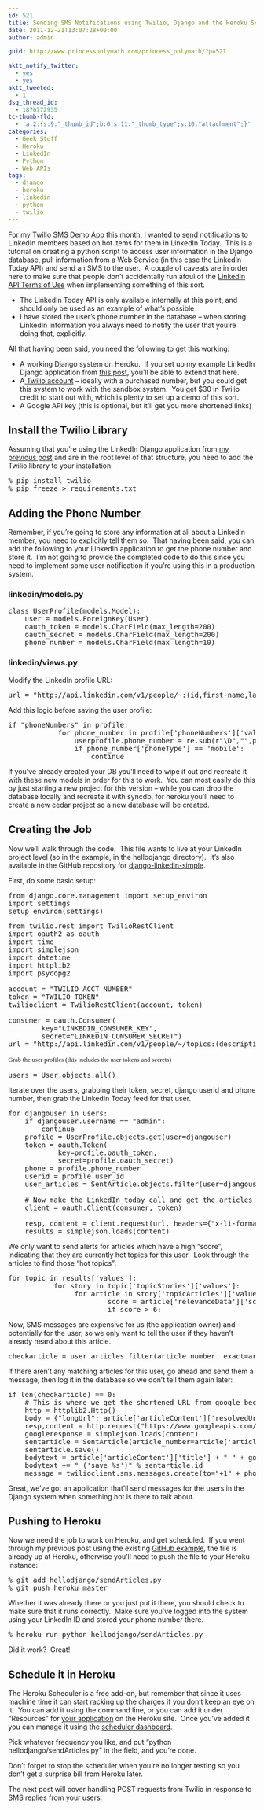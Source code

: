 ```yaml
---
id: 521
title: Sending SMS Notifications using Twilio, Django and the Heroku Scheduler
date: 2011-12-21T13:07:28+00:00
author: admin

guid: http://www.princesspolymath.com/princess_polymath/?p=521

aktt_notify_twitter:
  - yes
  - yes
aktt_tweeted:
  - 1
dsq_thread_id:
  - 1876772935
tc-thumb-fld:
  - 'a:2:{s:9:"_thumb_id";b:0;s:11:"_thumb_type";s:10:"attachment";}'
categories:
  - Geek Stuff
  - Heroku
  - LinkedIn
  - Python
  - Web APIs
tags:
  - django
  - heroku
  - linkedin
  - python
  - twilio
---
```

For my [Twilio SMS Demo App](http://www.princesspolymath.com/princess_polymath/?p=509) this month, I wanted to send notifications to LinkedIn members based on hot items for them in LinkedIn Today.  This is a tutorial on creating a python script to access user information in the Django database, pull information from a Web Service (in this case the LinkedIn Today API) and send an SMS to the user.  A couple of caveats are in order here to make sure that people don&#8217;t accidentally run afoul of the [LinkedIn API Terms of Use](https://developer.linkedin.com/documents/linkedin-apis-terms-use) when implementing something of this sort.

  * The LinkedIn Today API is only available internally at this point, and should only be used as an example of what&#8217;s possible
  * I have stored the user&#8217;s phone number in the database &#8211; when storing LinkedIn information you always need to notify the user that you&#8217;re doing that, explicitly.

<div>
  All that having been said, you need the following to get this working:
</div>

<div>
  <ul>
    <li>
      A working Django system on Heroku.  If you set up my example LinkedIn Django application from <a href="http://www.princesspolymath.com/princess_polymath/?p=511">this post</a>, you&#8217;ll be able to extend that here.
    </li>
    <li>
      A<a href="http://www.twilio.com/"> Twilio account</a> &#8211; ideally with a purchased number, but you could get this system to work with the sandbox system.  You get $30 in Twilio credit to start out with, which is plenty to set up a demo of this sort.
    </li>
    <li>
      A Google API key (this is optional, but it&#8217;ll get you more shortened links)
    </li>
  </ul>
</div>

## Install the Twilio Library

<div>
  Assuming that you&#8217;re using the LinkedIn Django application from <a href="http://www.princesspolymath.com/princess_polymath/?p=511">my previous post</a> and are in the root level of that structure, you need to add the Twilio library to your installation:
</div>

<pre>% pip install twilio
% pip freeze &gt; requirements.txt</pre>

## Adding the Phone Number

Remember, if you&#8217;re going to store any information at all about a LinkedIn member, you need to explicitly tell them so.  That having been said, you can add the following to your LinkedIn application to get the phone number and store it.  I&#8217;m not going to provide the completed code to do this since you need to implement some user notification if you&#8217;re using this in a production system.

### linkedin/models.py

<pre>class UserProfile(models.Model):
    user = models.ForeignKey(User)
    oauth_token = models.CharField(max_length=200)
    oauth_secret = models.CharField(max_length=200)
    phone_number = models.CharField(max_length=10)</pre>

### linkedin/views.py

Modify the LinkedIn profile URL:

<pre>url = "http://api.linkedin.com/v1/people/~:(id,first-name,last-name,industry,phone-numbers)"</pre>

Add this logic before saving the user profile:

<pre>if "phoneNumbers" in profile:
        	for phone_number in profile['phoneNumbers']['values']:
        		userprofile.phone_number = re.sub(r"\D","",phone_number['phoneNumber'])
        		if phone_number['phoneType'] == 'mobile':
        			continue</pre>

If you&#8217;ve already created your DB you&#8217;ll need to wipe it out and recreate it with these new models in order for this to work.  You can most easily do this by just starting a new project for this version &#8211; while you can drop the database locally and recreate it with syncdb, for heroku you&#8217;ll need to create a new cedar project so a new database will be created.

## Creating the Job

Now we&#8217;ll walk through the code.  This file wants to live at your LinkedIn project level (so in the example, in the hellodjango directory).  It&#8217;s also available in the GitHub repository for [django-linkedin-simple](https://github.com/synedra/django-linkedin-simple).

First, do some basic setup:

<pre>from django.core.management import setup_environ
import settings
setup_environ(settings)</pre>

<pre>from twilio.rest import TwilioRestClient
import oauth2 as oauth
import time
import simplejson
import datetime
import httplib2
import psycopg2

account = "TWILIO_ACCT_NUMBER"
token = "TWILIO_TOKEN"
twilioclient = TwilioRestClient(account, token)

consumer = oauth.Consumer(
        key="LINKEDIN_CONSUMER_KEY",
        secret="LINKEDIN_CONSUMER_SECRET")
url = "http://api.linkedin.com/v1/people/~/topics:(description,id,topic-stories:(topic-articles:(relevance-data,article-content:(id,title,resolved-url))))"</pre>

<pre><span class="Apple-style-span" style="font-family: Georgia, 'Times New Roman', 'Bitstream Charter', Times, serif; font-size: 13px; line-height: 19px; white-space: normal;">Grab the user profiles (this includes the user tokens and secrets)</span></pre>

<pre>users = User.objects.all()</pre>

Iterate over the users, grabbing their token, secret, django userid and phone number, then grab the LinkedIn Today feed for that user.

<pre>for djangouser in users:
	if djangouser.username == "admin":
		continue
	profile = UserProfile.objects.get(user=djangouser)
	token = oauth.Token(
        	key=profile.oauth_token,
        	secret=profile.oauth_secret)
	phone = profile.phone_number
	userid = profile.user_id
	user_articles = SentArticle.objects.filter(user=djangouser)

	# Now make the LinkedIn today call and get the articles in question
	client = oauth.Client(consumer, token)

	resp, content = client.request(url, headers={"x-li-format":'json'})
	results = simplejson.loads(content)</pre>

We only want to send alerts for articles which have a high &#8220;score&#8221;, indicating that they are currently hot topics for this user.  Look through the articles to find those &#8220;hot topics&#8221;:

<pre>for topic in results['values']:
           for story in topic['topicStories']['values']:
                for article in story['topicArticles']['values']:
                        score = article['relevanceData']['score']
                        if score &gt; 6:</pre>

Now, SMS messages are expensive for us (the application owner) and potentially for the user, so we only want to tell the user if they haven&#8217;t already heard about this article.

<pre>checkarticle = user_articles.filter(article_number__exact=article['articleContent']['id'])</pre>

If there aren&#8217;t any matching articles for this user, go ahead and send them a message, then log it in the database so we don&#8217;t tell them again later:

<pre>if len(checkarticle) == 0:
    # This is where we get the shortened URL from google because LinkedIn doesn't provide one
    http = httplib2.Http()
    body = {"longUrl": article['articleContent']['resolvedUrl']}
    resp,content = http.request("https://www.googleapis.com/urlshortener/v1/url?key=YOUR_GOOGLE_API_KEY","POST",body=simplejson.dumps(body),headers={"Content-Type":"application/json"})
    googleresponse = simplejson.loads(content)
    sentarticle = SentArticle(article_number=article['articleContent']['id'],user=djangouser,timestamp=datetime.datetime.today())
    sentarticle.save()
    bodytext = article['articleContent']['title'] + " " + googleresponse['id']
    bodytext += " ('save %s')" % sentarticle.id
    message = twilioclient.sms.messages.create(to="+1" + phone, from_="+YOUR_TWILIO_NUMBER", body=bodytext)</pre>

Great, we&#8217;ve got an application that&#8217;ll send messages for the users in the Django system when something hot is there to talk about.

## Pushing to Heroku

Now we need the job to work on Heroku, and get scheduled.  If you went through my previous post using the existing [GitHub example](https://github.com/synedra/django-linkedin-simple), the file is already up at Heroku, otherwise you&#8217;ll need to push the file to your Heroku instance:

<pre>% git add hellodjango/sendArticles.py
% git push heroku master</pre>

Whether it was already there or you just put it there, you should check to make sure that it runs correctly.  Make sure you&#8217;ve logged into the system using your LinkedIn ID and stored your phone number there.

<pre>% heroku run python hellodjango/sendArticles.py</pre>

Did it work?  Great!

## Schedule it in Heroku

The Heroku Scheduler is a free add-on, but remember that since it uses machine time it can start racking up the charges if you don&#8217;t keep an eye on it.  You can add it using the command line, or you can add it under &#8220;Resources&#8221; for [your application](https://api.heroku.com/myapps) on the Heroku site.  Once you&#8217;ve added it you can manage it using the [scheduler dashboard](https://heroku-scheduler.herokuapp.com/dashboard).

Pick whatever frequency you like, and put &#8220;python hellodjango/sendArticles.py&#8221; in the field, and you&#8217;re done.

Don&#8217;t forget to stop the scheduler when you&#8217;re no longer testing so you don&#8217;t get a surprise bill from Heroku later.

The next post will cover handling POST requests from Twilio in response to SMS replies from your users.